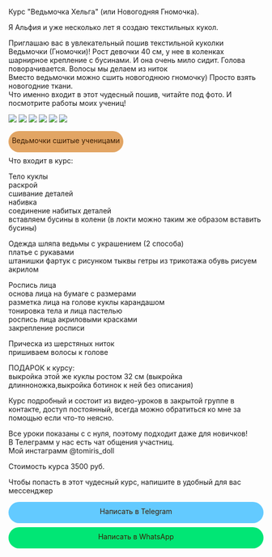 Курс "Ведьмочка Хельга" (или Новогодняя Гномочка).

Я Альфия и уже несколько лет я создаю текстильных кукол.

Приглашаю вас в увлекательный пошив текстильной куколки Ведьмочки (Гномочки)!
Рост девочки 40 см, у нее в коленках шарнирное крепление с бусинами. И она очень мило сидит.
Голова поворачивается. Волосы мы делаем из ниток  
Вместо ведьмочки можно сшить новогоднюю гномочку) Просто взять новогодние ткани.  
Что именно входит в этот чудесный пошив, читайте под фото. И посмотрите работы моих учениц! 
  

![](HELGA.jpg) ![](helga1.jpg) ![](helga2.jpg) ![](helga3.jpg) ![](helga4.jpg) ![](helga5.jpg)
<div style="display: block; margin-left: auto;  margin-right: auto"><div onclick="window.open('https://www.instagram.com/stories/highlights/17876250118962683/?hl=ru');" style="cursor:pointer;border-width:0;border-style:solid;background-color:#e2a564;width:45%;text-align:center;color:#3a1d03;-moz-border-radius: 30px;vertical-align: middle;height: 32px;padding-top: 10px;margin-top: 8px;margin-bottom: 8px;
      -webkit-border-radius:50px;">Ведьмочки сшитые ученицами</div></div> 
Что входит в курс:

Тело куклы   
	раскрой  
	сшивание деталей  
	набивка  
	соединение набитых деталей  
  вставляем бусины в колени (в локти можно таким же образом вставить бусины)
  
Одежда
  шляпа ведьмы с украшением (2 способа)   
  платье с рукавами  
	штанишки
  фартук с рисунком тыквы
  гетры из трикотажа
  обувь рисуем акрилом
  
Роспись лица   
	основа лица на бумаге с размерами  
	разметка лица на голове куклы карандашом  
	тонировка тела и лица пастелью  
	роспись лица акриловыми красками  
	закрепление росписи 
  
Прическа из шерстяных ниток   
  пришиваем волосы к голове   
 

ПОДАРОК к курсу:   
выкройка этой же куклы ростом 32 см (выкройка длинноножка,выкройка ботинок к ней без описания) 

Курс подробный и состоит из видео-уроков в закрытой группе в контакте, 
доступ постоянный, всегда можно обратиться ко мне за помощью если что-то неясно.   

Все уроки показаны с с нуля, поэтому подходит даже для новичков!   
В Телеграмм у нас есть чат общения участниц.   
Мой инстаграмм @tomiris_doll

Стоимость курса 3500 руб.

Чтобы попасть в этот чудесный курс, напишите в удобный для вас мессенджер   

  <div style="display: block; margin-left: auto;  margin-right: auto"><div onclick="window.open('https://t.me/tomiris_doll');" style="cursor:pointer;border-width:0;border-style:solid;background-color:#63caff;width:100%;text-align:center;color:#3a1d03;-moz-border-radius: 30px;vertical-align: middle;height: 32px;padding-top: 10px;margin-top: 8px;margin-bottom: 8px;
      -webkit-border-radius:50px;">Написать в Telegram</div></div> 
      
 <div style="display: block; margin-left: auto;  margin-right: auto"><div onclick="window.open('https://api.whatsapp.com/send?phone=+79146975970>');" style="cursor:pointer;border-width:0;border-style:solid;background-color:#01e675;width:100%;text-align:center;color:#3a1d03;-moz-border-radius: 30px;vertical-align: middle;height: 32px;padding-top: 10px;margin-top: 8px;margin-bottom: 8px;
      -webkit-border-radius:50px;">Написать в WhatsApp</div></div>

